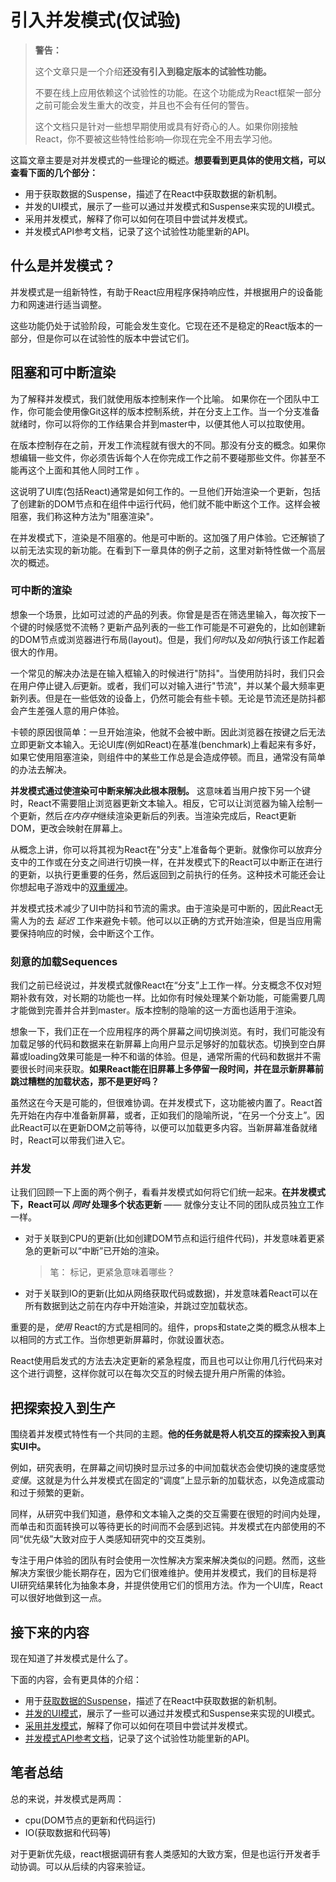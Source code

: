# 引入并发模式(仅试验)

> **警告：**
>
> 这个文章只是一个介绍**还没有引入到稳定版本的试验性功能。**
>
> 不要在线上应用依赖这个试验性的功能。在这个功能成为React框架一部分之前可能会发生重大的改变，并且也不会有任何的警告。
>
> 这个文档只是针对一些想早期使用或具有好奇心的人。如果你刚接触React，你不要被这些特性给影响—你现在完全不用去学习他。

这篇文章主要是对并发模式的一些理论的概述。**想要看到更具体的使用文档，可以查看下面的几个部分：**

- 用于获取数据的Suspense，描述了在React中获取数据的新机制。
- 并发的UI模式，展示了一些可以通过并发模式和Suspense来实现的UI模式。
- 采用并发模式，解释了你可以如何在项目中尝试并发模式。
- 并发模式API参考文档，记录了这个试验性功能里新的API。

## 什么是并发模式？

并发模式是一组新特性，有助于React应用程序保持响应性，并根据用户的设备能力和网速进行适当调整。

这些功能仍处于试验阶段，可能会发生变化。它现在还不是稳定的React版本的一部分，但是你可以在试验性的版本中尝试它们。

## 阻塞和可中断渲染

为了解释并发模式，我们就使用版本控制来作一个比喻。 如果你在一个团队中工作，你可能会使用像Git这样的版本控制系统，并在分支上工作。当一个分支准备就绪时，你可以将你的工作结果合并到master中，以便其他人可以拉取使用。

在版本控制存在之前，开发工作流程就有很大的不同。那没有分支的概念。如果你想编辑一些文件，你必须告诉每个人在你完成工作之前不要碰那些文件。你甚至不能再这个上面和其他人同时工作 。

这说明了UI库(包括React)通常是如何工作的。一旦他们开始渲染一个更新，包括了创建新的DOM节点和在组件中运行代码，他们就不能中断这个工作。这样会被阻塞，我们称这种方法为"阻塞渲染"。

在并发模式下，渲染是不阻塞的。他是可中断的。这加强了用户体验。它还解锁了以前无法实现的新功能。在看到下一章具体的例子之前，这里对新特性做一个高层次的概述。

### 可中断的渲染

想象一个场景，比如可过滤的产品的列表。你曾是是否在筛选里输入，每次按下一个键的时候感觉不流畅？更新产品列表的一些工作可能是不可避免的，比如创建新的DOM节点或浏览器进行布局(layout)。但是，我们*何时*以及*如何*执行该工作起着很大的作用。

一个常见的解决办法是在输入框输入的时候进行"防抖"。当使用防抖时，我们只会在用户停止键入*后*更新。或者，我们可以对输入进行"节流"，并以某个最大频率更新列表。但是在一些低效的设备上，仍然可能会有些卡顿。无论是节流还是防抖都会产生差强人意的用户体验。

卡顿的原因很简单：一旦开始渲染，他就不会被中断。因此浏览器在按键之后无法立即更新文本输入。无论UI库(例如React)在基准(benchmark)上看起来有多好，如果它使用阻塞渲染，则组件中的某些工作总是会造成停顿。而且，通常没有简单的办法去解决。

**并发模式通过使渲染可中断来解决此根本限制。** 这意味着当用户按下另一个键时，React不需要阻止浏览器更新文本输入。相反，它可以让浏览器为输入绘制一个更新，然后*在内存中*继续渲染更新后的列表。当渲染完成后，React更新DOM，更改会映射在屏幕上。

从概念上讲，你可以将其视为React在"分支"上准备每个更新。就像你可以放弃分支中的工作或在分支之间进行切换一样，在并发模式下的React可以中断正在进行的更新，以执行更重要的任务，然后返回到之前执行的任务。这种技术可能还会让你想起电子游戏中的[双重缓冲](https://wiki.osdev.org/Double_Buffering)。

并发模式技术减少了UI中防抖和节流的需求。由于渲染是可中断的，因此React无需人为的去 *延迟* 工作来避免卡顿。他可以以正确的方式开始渲染，但是当应用需要保持响应的时候，会中断这个工作。

### 刻意的加载Sequences

我们之前已经说过，并发模式就像React在“分支”上工作一样。分支概念不仅对短期补救有效，对长期的功能也一样。比如你有时候处理某个新功能，可能需要几周才能做到完善并合并到master。版本控制的隐喻的这一方面也适用于渲染。

想象一下，我们正在一个应用程序的两个屏幕之间切换浏览。有时，我们可能没有加载足够的代码和数据来在新屏幕上向用户显示足够好的加载状态。切换到空白屏幕或loading效果可能是一种不和谐的体验。但是，通常所需的代码和数据并不需要很长时间来获取。**如果React能在旧屏幕上多停留一段时间，并在显示新屏幕前跳过糟糕的加载状态，那不是更好吗？**

虽然这在今天是可能的，但很难协调。在并发模式下，这功能被内置了。React首先开始在内存中准备新屏幕，或者，正如我们的隐喻所说，“在另一个分支上”。因此React可以在更新DOM之前等待，以便可以加载更多内容。当新屏幕准备就绪时，React可以带我们进入它。

### 并发

让我们回顾一下上面的两个例子，看看并发模式如何将它们统一起来。**在并发模式下，React可以 *同时* 处理多个状态更新** —— 就像分支让不同的团队成员独立工作一样。

- 对于关联到CPU的更新(比如创建DOM节点和运行组件代码)，并发意味着更紧急的更新可以“中断”已开始的渲染。

  > 笔： 标记，更紧急意味着哪些？

- 对于关联到IO的更新(比如从网络获取代码或数据)，并发意味着React可以在所有数据到达之前在内存中开始渲染，并跳过空加载状态。

重要的是，*使用* React的方式是相同的。组件，props和state之类的概念从根本上以相同的方式工作。当你想更新屏幕时，你就设置状态。

React使用启发式的方法去决定更新的紧急程度，而且也可以让你用几行代码来对这个进行调整，这样你就可以在每次交互的时候去提升用户所需的体验。

## 把探索投入到生产

围绕着并发模式特性有一个共同的主题。**他的任务就是将人机交互的探索投入到真实UI中。** 

例如，研究表明，在屏幕之间切换时显示过多的中间加载状态会使切换的速度感觉*变慢*。这就是为什么并发模式在固定的“调度”上显示新的加载状态，以免造成震动和过于频繁的更新。

同样，从研究中我们知道，悬停和文本输入之类的交互需要在很短的时间内处理，而单击和页面转换可以等待更长的时间而不会感到迟钝。并发模式在内部使用的不同“优先级”大致对应于人类感知研究中的交互类别。

专注于用户体验的团队有时会使用一次性解决方案来解决类似的问题。然而，这些解决方案很少能长期存在，因为它们很难维护。使用并发模式，我们的目标是将UI研究结果转化为抽象本身，并提供使用它们的惯用方法。作为一个UI库，React可以很好地做到这一点。

## 接下来的内容

现在知道了并发模式是什么了。

下面的内容，会有更具体的介绍：

- 用于[获取数据的Suspense](https://reactjs.org/docs/concurrent-mode-suspense.html)，描述了在React中获取数据的新机制。
- [并发的UI模式](https://reactjs.org/docs/concurrent-mode-patterns.html)，展示了一些可以通过并发模式和Suspense来实现的UI模式。
- [采用并发模式](https://reactjs.org/docs/concurrent-mode-adoption.html)，解释了你可以如何在项目中尝试并发模式。
- [并发模式API参考文档](https://reactjs.org/docs/concurrent-mode-reference.html)，记录了这个试验性功能里新的API。



## 笔者总结

总的来说，并发模式是两周：

- cpu(DOM节点的更新和代码运行)
- IO(获取数据和代码等)

对于更新优先级，react根据调研有套人类感知的大致方案，但是也运行开发者手动协调。可以从后续的内容来验证。

